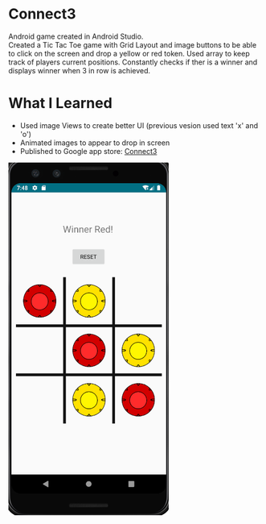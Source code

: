 # Connect3

Android game created in Android Studio.   
Created a Tic Tac Toe game with Grid Layout and image buttons to be able to click on the screen and drop a yellow or red
token. 
Used array to keep track of players current positions. Constantly checks if ther is a winner
and displays winner when 3 in row is achieved. 

# What I Learned

* Used image Views to create better UI (previous vesion used text 'x' and 'o')
* Animated images to appear to drop in screen
* Published to Google app store: [Connect3](https://play.google.com/store/apps/details?id=ceslopez.com.connect3game)

 

![](connect3GameView.png)
